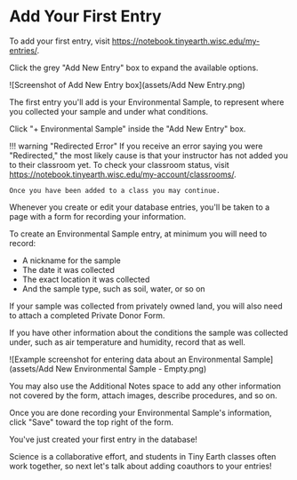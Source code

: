 # Add Your First Entry

To add your first entry, visit <https://notebook.tinyearth.wisc.edu/my-entries/>.

Click the grey "Add New Entry" box to expand the available options.

![Screenshot of Add New Entry box](assets/Add New Entry.png)

The first entry you'll add is your Environmental Sample, to represent where you collected your sample and under what conditions.

Click "+ Environmental Sample" inside the "Add New Entry" box.

!!! warning "Redirected Error"
    If you receive an error saying you were "Redirected," the most likely cause is that your instructor has not added you to their classroom yet. To check your classroom status, visit <https://notebook.tinyearth.wisc.edu/my-account/classrooms/>.
    
    Once you have been added to a class you may continue.

Whenever you create or edit your database entries, you'll be taken to a page with a form for recording your information.

To create an Environmental Sample entry, at minimum you will need to record:

- A nickname for the sample
- The date it was collected
- The exact location it was collected
- And the sample type, such as soil, water, or so on

If your sample was collected from privately owned land, you will also need to attach a completed Private Donor Form.

If you have other information about the conditions the sample was collected under, such as air temperature and humidity, record that as well.

![Example screenshot for entering data about an Environmental Sample](assets/Add New Environmental Sample - Empty.png)

You may also use the Additional Notes space to add any other information not covered by the form, attach images, describe procedures, and so on.

Once you are done recording your Environmental Sample's information, click "Save" toward the top right of the form.

You've just created your first entry in the database!

Science is a collaborative effort, and students in Tiny Earth classes often work together, so next let's talk about adding coauthors to your entries!